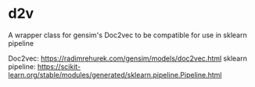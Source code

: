 # d2v
A wrapper class for gensim's Doc2vec to be compatible for use in sklearn pipeline

Doc2vec: https://radimrehurek.com/gensim/models/doc2vec.html
sklearn pipeline: https://scikit-learn.org/stable/modules/generated/sklearn.pipeline.Pipeline.html

